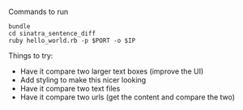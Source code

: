 Commands to run

    bundle
    cd sinatra_sentence_diff
    ruby hello_world.rb -p $PORT -o $IP

Things to try:
* Have it compare two larger text boxes (improve the UI)
* Add styling to make this nicer looking
* Have it compare two text files
* Have it compare two urls (get the content and compare the two)
